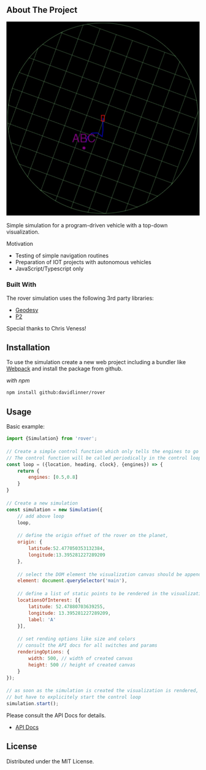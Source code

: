 ## About The Project

[![Rover Simulation][product-screenshot]](/)

Simple simulation for a program-driven vehicle with a top-down visualization.

Motivation
 * Testing of simple navigation routines
 * Preparation of IOT projects with autonomous vehicles
 * JavaScript/Typescript only   

### Built With

The rover simulation uses the following 3rd party libraries:
* [Geodesy](http://www.movable-type.co.uk/scripts/geodesy-library.html)
* [P2](https://github.com/schteppe/p2.js)

Special thanks to Chris Veness!

## Installation

To use the simulation create a new web project including a bundler like [Webpack](https://webpack.js.org/) and install 
the package from github.

_with npm_   

  ```sh
  npm install github:davidlinner/rover
  ```
<!-- USAGE EXAMPLES -->
## Usage

Basic example:

```js
import {Simulation} from 'rover';

// Create a simple control function which only tells the engines to go forward, left a bit slower, so we drive in a circle
// The control function will be called periodically in the control loop 
const loop = ({location, heading, clock}, {engines}) => {    
    return {
        engines: [0.5,0.8]
    }
}

// Create a new simulation
const simulation = new Simulation({
    // add above loop 
    loop,

    // define the origin offset of the rover on the planet,
    origin: {
        latitude:52.477050353132384,
        longitude:13.395281227289209
    },

    // select the DOM element the visualization canvas should be appended to as child
    element: document.querySelector('main'),

    // define a list of static points to be rendered in the visualization (nice for waypoints)
    locationsOfInterest: [{
        latitude: 52.47880703639255,
        longitude: 13.395281227289209,
        label: 'A'
    }],
  
    // set rending options like size and colors
    // consult the API docs for all switches and params 
    renderingOptions: {
        width: 500, // width of created canvas
        height: 500 // height of created canvas
    }
});

// as soon as the simulation is created the visualization is rendered,
// but have to explicitely start the control loop
simulation.start();
```

Please consult the API Docs for details.

* [API Docs](https://davidlinner.github.io/rover/)

## License

Distributed under the MIT License.




[product-screenshot]: images/screenshot.jpg
